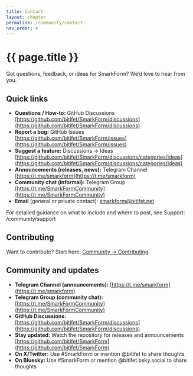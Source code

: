 ```yaml
---
title: Contact
layout: chapter
permalink: /community/contact
nav_order: 4
---
```


# {{ page.title }}

Got questions, feedback, or ideas for SmarkForm? We’d love to hear from you.

## Quick links

- **Questions / How‑to:** GitHub Discussions  
  [https://github.com/bitifet/SmarkForm/discussions](https://github.com/bitifet/SmarkForm/discussions)
- **Report a bug:** GitHub Issues  
  [https://github.com/bitifet/SmarkForm/issues](https://github.com/bitifet/SmarkForm/issues)
- **Suggest a feature:** Discussions → Ideas  
  [https://github.com/bitifet/SmarkForm/discussions/categories/ideas](https://github.com/bitifet/SmarkForm/discussions/categories/ideas)
- **Announcements (releases, news):** Telegram Channel
  [https://t.me/smarkform](https://t.me/smarkform)
- **Community chat (informal):** Telegram Group
  [https://t.me/SmarkFormCommunity](https://t.me/SmarkFormCommunity)
- **Email** (general or private contact):
  [smarkform@bitifet.net](mailto:smarkform@bitifet.net)

For detailed guidance on what to include and where to post, see Support: /community/support

## Contributing

Want to contribute? Start here:
[Community → Contributing](/community/contributing).


## Community and updates

- **Telegram Channel (announcements):** [https://t.me/smarkform](https://t.me/smarkform)
- **Telegram Group (community chat):** [https://t.me/SmarkFormCommunity](https://t.me/SmarkFormCommunity)
- **GitHub Discussions:**
  [https://github.com/bitifet/SmarkForm/discussions](https://github.com/bitifet/SmarkForm/discussions)
- **Stay updated:** Watch the repository for releases and announcements
  [https://github.com/bitifet/SmarkForm](https://github.com/bitifet/SmarkForm)
- **On X/Twitter:**
  Use #SmarkForm or mention @bitifet to share thoughts
- **On Bluesky:**
  Use #SmarkForm or mention @bitifet.bsky.social to share thoughts
